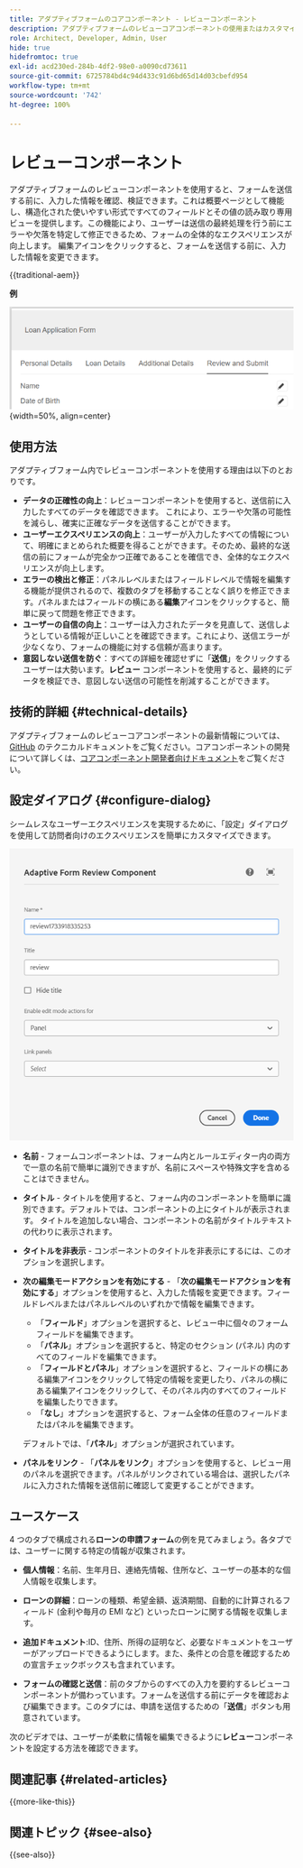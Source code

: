 ```yaml
---
title: アダプティブフォームのコアコンポーネント - レビューコンポーネント
description: アダプティブフォームのレビューコアコンポーネントの使用またはカスタマイズ。
role: Architect, Developer, Admin, User
hide: true
hidefromtoc: true
exl-id: acd230ed-284b-4df2-98e0-a0090cd73611
source-git-commit: 6725784bd4c94d433c91d6bd65d14d03cbefd954
workflow-type: tm+mt
source-wordcount: '742'
ht-degree: 100%

---
```



# レビューコンポーネント

アダプティブフォームのレビューコンポーネントを使用すると、フォームを送信する前に、入力した情報を確認、検証できます。これは概要ページとして機能し、構造化された使いやすい形式ですべてのフィールドとその値の読み取り専用ビューを提供します。この機能により、ユーザーは送信の最終処理を行う前にエラーや欠落を特定して修正できるため、フォームの全体的なエクスペリエンスが向上します。 編集アイコンをクリックすると、フォームを送信する前に、入力した情報を変更できます。

{{traditional-aem}}

**例**

![レビューコンポーネント](/help/adaptive-forms/assets/review-component.png){width=50%, align=center}

## 使用方法

アダプティブフォーム内でレビューコンポーネントを使用する理由は以下のとおりです。

- **データの正確性の向上**：レビューコンポーネントを使用すると、送信前に入力したすべてのデータを確認できます。 これにより、エラーや欠落の可能性を減らし、確実に正確なデータを送信することができます。
- **ユーザーエクスペリエンスの向上**：ユーザーが入力したすべての情報について、明確にまとめられた概要を得ることができます。そのため、最終的な送信の前にフォームが完全かつ正確であることを確信でき、全体的なエクスペリエンスが向上します。
- **エラーの検出と修正**：パネルレベルまたはフィールドレベルで情報を編集する機能が提供されるので、複数のタブを移動することなく誤りを修正できます。パネルまたはフィールドの横にある&#x200B;**編集**&#x200B;アイコンをクリックすると、簡単に戻って問題を修正できます。
- **ユーザーの自信の向上**：ユーザーは入力されたデータを見直して、送信しようとしている情報が正しいことを確認できます。これにより、送信エラーが少なくなり、フォームの機能に対する信頼が高まります。
- **意図しない送信を防ぐ**：すべての詳細を確認せずに「**送信**」をクリックするユーザーは大勢います。**レビュー** コンポーネントを使用すると、最終的にデータを検証でき、意図しない送信の可能性を削減することができます。


## 技術的詳細 {#technical-details}

アダプティブフォームのレビューコアコンポーネントの最新情報については、[GitHub](https://github.com/adobe/aem-core-forms-components/tree/master/ui.af.apps/src/main/content/jcr_root/apps/core/fd/components/form/textinput/v1/textinput) のテクニカルドキュメントをご覧ください。コアコンポーネントの開発について詳しくは、[コアコンポーネント開発者向けドキュメント](/help/developing/overview.md)をご覧ください。

## 設定ダイアログ {#configure-dialog}

シームレスなユーザーエクスペリエンスを実現するために、「設定」ダイアログを使用して訪問者向けのエクスペリエンスを簡単にカスタマイズできます。

![設定ダイアログ](/help/adaptive-forms/assets/review-component-configure-dialog.png)

- **名前** - フォームコンポーネントは、フォーム内とルールエディター内の両方で一意の名前で簡単に識別できますが、名前にスペースや特殊文字を含めることはできません。

- **タイトル** - タイトルを使用すると、フォーム内のコンポーネントを簡単に識別できます。デフォルトでは、コンポーネントの上にタイトルが表示されます。 タイトルを追加しない場合、コンポーネントの名前がタイトルテキストの代わりに表示されます。
- **タイトルを非表示** - コンポーネントのタイトルを非表示にするには、このオプションを選択します。
- **次の編集モードアクションを有効にする** - 「**次の編集モードアクションを有効にする**」オプションを使用すると、入力した情報を変更できます。フィールドレベルまたはパネルレベルのいずれかで情報を編集できます。
   - 「**フィールド**」オプションを選択すると、レビュー中に個々のフォームフィールドを編集できます。
   - 「**パネル**」オプションを選択すると、特定のセクション (パネル) 内のすべてのフィールドを編集できます。
   - 「**フィールドとパネル**」オプションを選択すると、フィールドの横にある編集アイコンをクリックして特定の情報を変更したり、パネルの横にある編集アイコンをクリックして、そのパネル内のすべてのフィールドを編集したりできます。
   - 「**なし**」オプションを選択すると、フォーム全体の任意のフィールドまたはパネルを編集できます。

  デフォルトでは、「**パネル**」オプションが選択されています。

- **パネルをリンク** - 「**パネルをリンク**」オプションを使用すると、レビュー用のパネルを選択できます。パネルがリンクされている場合は、選択したパネルに入力された情報を送信前に確認して変更することができます。

## ユースケース

4 つのタブで構成される&#x200B;**ローンの申請フォーム**&#x200B;の例を見てみましょう。各タブでは、ユーザーに関する特定の情報が収集されます。

- **個人情報**：名前、生年月日、連絡先情報、住所など、ユーザーの基本的な個人情報を収集します。

- **ローンの詳細**：ローンの種類、希望金額、返済期間、自動的に計算されるフィールド (金利や毎月の EMI など) といったローンに関する情報を収集します。

- **追加ドキュメント**:ID、住所、所得の証明など、必要なドキュメントをユーザーがアップロードできるようにします。また、条件との合意を確認するための宣言チェックボックスも含まれています。

- **フォームの確認と送信**：前のタブからのすべての入力を要約するレビューコンポーネントが備わっています。フォームを送信する前にデータを確認および編集できます。このタブには、申請を送信するための「**送信**」ボタンも用意されています。

次のビデオでは、ユーザーが柔軟に情報を編集できるように&#x200B;**レビュー**&#x200B;コンポーネントを設定する方法を確認できます。

## 関連記事 {#related-articles}

{{more-like-this}}

## 関連トピック {#see-also}

{{see-also}}

